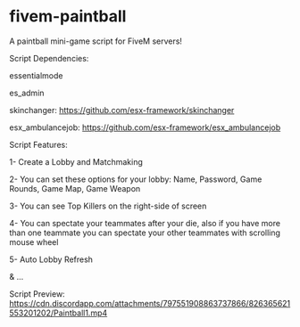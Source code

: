# fivem-paintball
A paintball mini-game script for FiveM servers!

Script Dependencies:

essentialmode

es_admin

skinchanger: https://github.com/esx-framework/skinchanger

esx_ambulancejob: https://github.com/esx-framework/esx_ambulancejob

Script Features:

1- Create a Lobby and Matchmaking

2- You can set these options for your lobby: Name, Password, Game Rounds, Game Map, Game Weapon

3- You can see Top Killers on the right-side of screen

4- You can spectate your teammates after your die, also if you have more than one teammate you can spectate your other teammates with scrolling mouse wheel

5- Auto Lobby Refresh

& ...

Script Preview: https://cdn.discordapp.com/attachments/797551908863737866/826365621553201202/Paintball1.mp4
